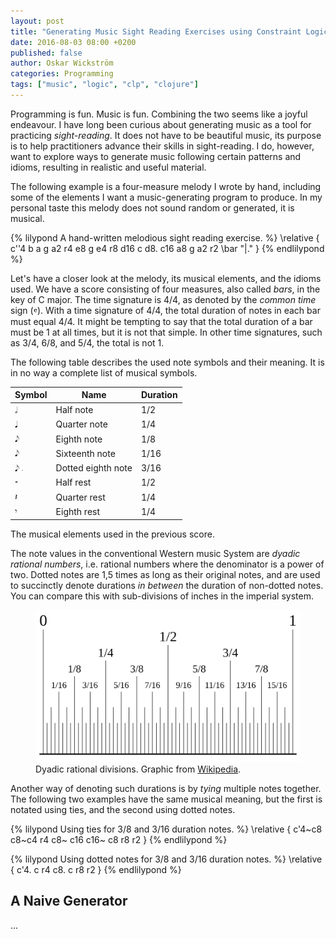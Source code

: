 ```yaml
---
layout: post
title: "Generating Music Sight Reading Exercises using Constraint Logic Programming in Clojure"
date: 2016-08-03 08:00 +0200
published: false
author: Oskar Wickström
categories: Programming
tags: ["music", "logic", "clp", "clojure"]
---
```


Programming is fun. Music is fun. Combining the two seems like a joyful
endeavour. I have long been curious about generating music as a tool for
practicing *sight-reading*. It does not have to be beautiful music, its
purpose is to help practitioners advance their skills in sight-reading.
I do, however, want to explore ways to generate music following certain
patterns and idioms, resulting in realistic and useful material.

The following example is a four-measure melody I wrote by hand, including
some of the elements I want a music-generating program to produce. In
my personal taste this melody does not sound random or generated, it is
musical.

{% lilypond A hand-written melodious sight reading exercise. %}
\relative {
  c''4 b a g
  a2 r4 e8 g
  e4 r8 d16 c d8. c16  a8 g
  a2 r2 \bar "|."
}
{% endlilypond %}

Let's have a closer look at the melody, its musical elements, and the
idioms used. We have a score consisting of four measures, also called *bars*, in
the key of C major. The time signature is 4/4, as denoted by the *common time*
sign (<span class="music-sign">&#119092;</span>). With a time signature of 4/4,
the total duration of notes in each bar must equal 4/4. It might be tempting to
say that the total duration of a bar must be 1 at all times, but it is not that
simple. In other time signatures, such as 3/4, 6/8, and 5/4, the total is not 1.

The following table describes the used note symbols and their meaning. It is in
no way a complete list of musical symbols.

<table class="musical-signs">
<thead>
<tr>
<th>Symbol</th>
<th>Name</th>
<th>Duration</th>
</tr>
</thead>
<tbody>
<tr>
<td>&#119134;</td>
<td>Half note</td>
<td>1/2</td>
</tr>
<tr>
<td>&#119135;</td>
<td>Quarter note</td>
<td>1/4</td>
</tr>
<tr>
<td>&#119136;</td>
<td>Eighth note</td>
<td>1/8</td>
</tr>
<tr>
<td>&#119136;</td>
<td>Sixteenth note</td>
<td>1/16</td>
</tr>
<tr>
<td>&#119136; &#119149;</td>
<td>Dotted eighth note</td>
<td>3/16</td>
</tr>
<tr>
<td>&#119100;</td>
<td>Half rest</td>
<td>1/2</td>
</tr>
<tr>
<td>&#119101;</td>
<td>Quarter rest</td>
<td>1/4</td>
</tr>
<tr>
<td>&#119102;</td>
<td>Eighth rest</td>
<td>1/4</td>
</tr>
</tbody>
</table>

<div class="caption">The musical elements used in the previous score.</div>

The note values in the conventional Western music System are *dyadic rational
numbers*, i.e. rational numbers where the denominator is a power of two. Dotted
notes are 1,5 times as long as their original notes, and are used to succinctly
denote durations *in between* the duration of non-dotted notes. You can compare
this with sub-divisions of inches in the imperial system.

<figure>
<img alt="Dyadic rational sub-divisions"
     src="/assets/dyadic-rational-subdivisions.svg"/>
<figcaption>
Dyadic rational divisions. Graphic from
<a href="https://en.wikipedia.org/wiki/File:Dyadic_rational.svg">Wikipedia</a>.
</figcaption>
</figure>

Another way of denoting such durations is by *tying* multiple notes together.
The following two examples have the same musical meaning, but the first is
notated using ties, and the second using dotted notes.

{% lilypond Using ties for 3/8 and 3/16 duration notes. %}
\relative {
  c'4~c8 c8~c4 r4 c8~ c16 c16~ c8 r8 r2
}
{% endlilypond %}

{% lilypond Using dotted notes for 3/8 and 3/16 duration notes. %}
\relative {
  c'4. c r4 c8. c r8 r2
}
{% endlilypond %}

## A Naive Generator

...
